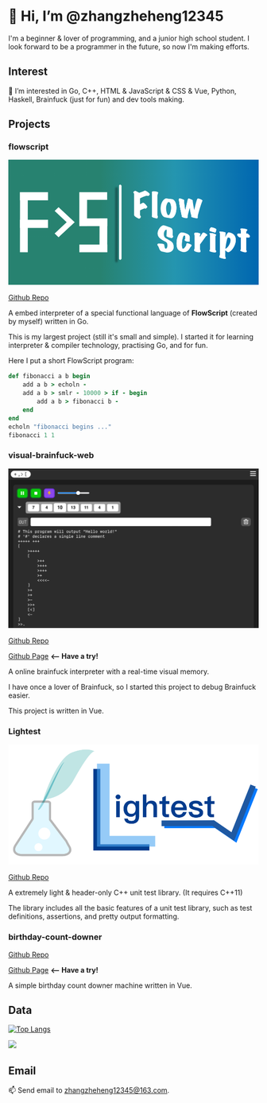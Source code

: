 # 👋 Hi, I’m @zhangzheheng12345

I'm a beginner & lover of programming, and a junior high school student.
I look forward to be a programmer in the future, so now I'm making efforts.

## Interest

👀 I’m interested in Go, C++, HTML & JavaScript & CSS & Vue, Python, Haskell, Brainfuck (just for fun) and dev tools making.

## Projects

### flowscript

![FlowScript!](imgs/flowscript.png)

[Github Repo](https://github.com/zhangzheheng12345/flowscript)

A embed interpreter of a special functional language of **FlowScript** (created by myself) written in Go.

This is my largest project (still it's small and simple).
I started it for learning interpreter & compiler technology, practising Go, and for fun.

Here I put a short FlowScript program:

<!-- highlight FlowScript as Ruby -->
```ruby
def fibonacci a b begin
    add a b > echoln -
    add a b > smlr - 10000 > if - begin
        add a b > fibonacci b -
    end
end
echoln "fibonacci begins ..."
fibonacci 1 1
```

### visual-brainfuck-web

![visual-brainfuck-web!](imgs/vbfweb.jpeg)

[Github Repo](https://github.com/zhangzheheng12345/visual-brainfuck-web)

[Github Page](https://visual-brainfuck-web.vercel.app) **<-- Have a try!**

A online brainfuck interpreter with a real-time visual memory.

I have once a lover of Brainfuck, so I started this project to debug Brainfuck easier.

This project is written in Vue.

### Lightest

![Lightest](imgs/lightest.png)

[Github Repo](https://github.com/zhangzheheng12345/Lightest)

A extremely light & header-only C++ unit test library. (It requires C++11)

The library includes all the basic features of a unit test library, such as test definitions, assertions, and pretty output formatting.

### birthday-count-downer

[Github Repo](https://github.com/zhangzheheng12345/birthday-count-downer)

[Github Page](https://zhangzheheng12345.github.io/bcd) **<-- Have a try!**

A simple birthday count downer machine written in Vue.

## Data

[![Top Langs](https://github-readme-stats.vercel.app/api/top-langs/?username=zhangzheheng12345&layout=compact)](https://github.com/zhangzheheng12345/github-readme-stats)

![](https://github-readme-stats.vercel.app/api?username=zhangzheheng12345&show_icons=true&theme=tokyonight)

## Email

📫 Send email to zhangzheheng12345@163.com.
